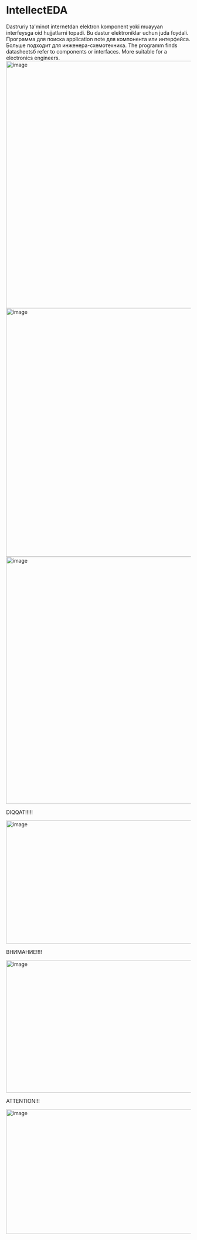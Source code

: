 # IntellectEDA
Dastruriy ta'minot internetdan elektron komponent yoki muayyan interfeysga oid hujjatlarni topadi. Bu dastur elektroniklar uchun juda foydali.
Программа для поиска application note для компонента или интерфейса. Больше подходит для инженера-схемотехника.
The programm finds datasheetsб refer to components or interfaces. More suitable for a electronics engineers. 
<img width="997" height="672" alt="image" src="https://github.com/user-attachments/assets/3be28522-bacb-40da-9fad-9f9d6e7918b7" />
<img width="992" height="676" alt="image" src="https://github.com/user-attachments/assets/c991b4d4-23ac-48af-87d6-dcb1f2c305e3" />
<img width="995" height="672" alt="image" src="https://github.com/user-attachments/assets/0163992d-7cd3-4850-aa09-3b9133040a89" />

DIQQAT!!!!!

<img width="1160" height="335" alt="image" src="https://github.com/user-attachments/assets/ab1ea09b-5300-4727-93a3-82f9c6b61c79" />

ВНИМАНИЕ!!!!

<img width="1153" height="360" alt="image" src="https://github.com/user-attachments/assets/df3ea056-469b-491e-a804-b5731a97bbbc" />

ATTENTION!!!

<img width="1159" height="339" alt="image" src="https://github.com/user-attachments/assets/72c79ecb-d419-4482-a16a-3a6b77e41c77" />

